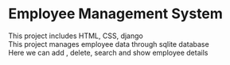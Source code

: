 # Employee Management System

This project includes HTML, CSS, django <br>
This project manages employee data through sqlite database <br>
Here we can add , delete, search and show employee details
